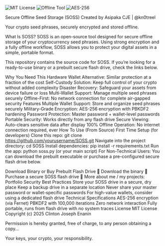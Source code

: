 ![MIT License](https://img.shields.io/badge/license-MIT-green)
![Offline Tool](https://img.shields.io/badge/offline-100%25%20air--gapped-blue)
![AES-256](https://img.shields.io/badge/encryption-AES--256-yellow)


Secure Offline Seed Storage (SOSS)
Created by Asipaka CJE | @kn0treel

Your crypto seed phrases, securely encrypted and stored offline.

What Is SOSS?
SOSS is an open-source tool designed for secure offline storage of your cryptocurrency seed phrases. Using strong encryption and a fully offline workflow, SOSS allows you to protect your digital assets in a simple, portable format.

This repository contains the source code for SOSS.
If you’re looking for a ready-to-use binary or a prebuilt secure flash drive, check the links below.

Why You Need This
Hardware Wallet Alternative: Similar protection at a fraction of the cost
Self-Custody Solution: Keep full control of your crypto without added complexity
Disaster Recovery: Safeguard your assets from device failure or loss
Multi-Wallet Support: Manage multiple seed phrases securely
Offline-First: No network connection for complete air-gapped security
Features
Multiple Wallet Support: Store and organize seed phrases securely
Military-Grade Encryption: AES-256 encryption with PBKDF2 hardening
Password Protection: Master password + wallet-level passwords
Portable Security: Works directly from any flash drive
Secure Viewing: Auto-clears sensitive data after display
100% Offline Operation: No internet connection required, ever
How To Use (From Source)
First Time Setup (for developers)
Clone this repo:
git clone https://github.com/yourusername/SOSS.git
Navigate into the project directory:
cd SOSS
Install dependencies:
pip install -r requirements.txt
Run the app:
python soss.py (or your main script)
For Non-Technical Users:
You can download the prebuilt executable or purchase a pre-configured secure flash drive below.

Download Binary or Buy Prebuilt Flash Drive
🔗 Download the binary
🛒 Purchase a secure SOSS flash drive
💼 More about me / my projects: Portfolio
Security Best Practices
Store your SOSS drive in a secure, dry place
Keep a backup drive in a separate location
Never share your master password or wallet-specific passwords
For high-value wallets, consider using a dedicated flash drive
Technical Specifications
AES-256 encryption (via Fernet)
PBKDF2 with 100,000 iterations
Zero network interaction
Fully portable, runs from flash drive with no system traces
License
MIT License
Copyright (c) 2025 Clinton Joseph Enanin

Permission is hereby granted, free of charge, to any person obtaining a copy...

Your keys, your crypto, your responsibility.
